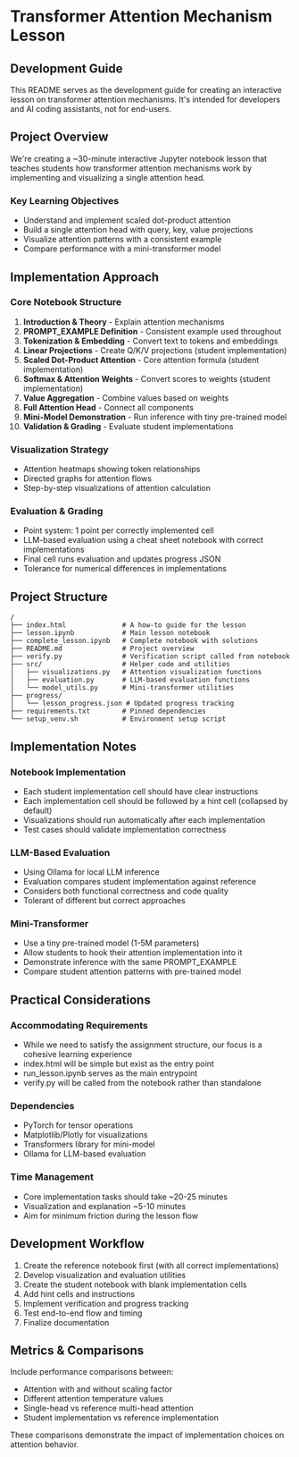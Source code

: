 # Transformer Attention Mechanism Lesson
## Development Guide

This README serves as the development guide for creating an interactive lesson on transformer attention mechanisms. It's intended for developers and AI coding assistants, not for end-users.

## Project Overview

We're creating a ~30-minute interactive Jupyter notebook lesson that teaches students how transformer attention mechanisms work by implementing and visualizing a single attention head.

### Key Learning Objectives
- Understand and implement scaled dot-product attention
- Build a single attention head with query, key, value projections
- Visualize attention patterns with a consistent example
- Compare performance with a mini-transformer model

## Implementation Approach

### Core Notebook Structure
1. **Introduction & Theory** - Explain attention mechanisms
2. **PROMPT_EXAMPLE Definition** - Consistent example used throughout
3. **Tokenization & Embedding** - Convert text to tokens and embeddings
4. **Linear Projections** - Create Q/K/V projections (student implementation)
5. **Scaled Dot-Product Attention** - Core attention formula (student implementation)
6. **Softmax & Attention Weights** - Convert scores to weights (student implementation)
7. **Value Aggregation** - Combine values based on weights
8. **Full Attention Head** - Connect all components
9. **Mini-Model Demonstration** - Run inference with tiny pre-trained model
10. **Validation & Grading** - Evaluate student implementations

### Visualization Strategy
- Attention heatmaps showing token relationships
- Directed graphs for attention flows
- Step-by-step visualizations of attention calculation

### Evaluation & Grading
- Point system: 1 point per correctly implemented cell
- LLM-based evaluation using a cheat sheet notebook with correct implementations
- Final cell runs evaluation and updates progress JSON
- Tolerance for numerical differences in implementations

## Project Structure

```
/
├── index.html              # A how-to guide for the lesson
├── lesson.ipynb            # Main lesson notebook
├── complete_lesson.ipynb   # Complete notebook with solutions
├── README.md               # Project overview
├── verify.py               # Verification script called from notebook
├── src/                    # Helper code and utilities
│   ├── visualizations.py   # Attention visualization functions
│   ├── evaluation.py       # LLM-based evaluation functions
│   └── model_utils.py      # Mini-transformer utilities
├── progress/
│   └── lesson_progress.json # Updated progress tracking
├── requirements.txt        # Pinned dependencies
└── setup_venv.sh           # Environment setup script
```

## Implementation Notes

### Notebook Implementation
- Each student implementation cell should have clear instructions
- Each implementation cell should be followed by a hint cell (collapsed by default)
- Visualizations should run automatically after each implementation
- Test cases should validate implementation correctness

### LLM-Based Evaluation
- Using Ollama for local LLM inference
- Evaluation compares student implementation against reference
- Considers both functional correctness and code quality
- Tolerant of different but correct approaches

### Mini-Transformer
- Use a tiny pre-trained model (1-5M parameters)
- Allow students to hook their attention implementation into it
- Demonstrate inference with the same PROMPT_EXAMPLE
- Compare student attention patterns with pre-trained model

## Practical Considerations

### Accommodating Requirements
- While we need to satisfy the assignment structure, our focus is a cohesive learning experience
- index.html will be simple but exist as the entry point
- run_lesson.ipynb serves as the main entrypoint
- verify.py will be called from the notebook rather than standalone

### Dependencies
- PyTorch for tensor operations
- Matplotlib/Plotly for visualizations
- Transformers library for mini-model
- Ollama for LLM-based evaluation

### Time Management
- Core implementation tasks should take ~20-25 minutes
- Visualization and explanation ~5-10 minutes
- Aim for minimum friction during the lesson flow

## Development Workflow
1. Create the reference notebook first (with all correct implementations)
2. Develop visualization and evaluation utilities
3. Create the student notebook with blank implementation cells
4. Add hint cells and instructions
5. Implement verification and progress tracking
6. Test end-to-end flow and timing
7. Finalize documentation

## Metrics & Comparisons
Include performance comparisons between:
- Attention with and without scaling factor
- Different attention temperature values
- Single-head vs reference multi-head attention
- Student implementation vs reference implementation

These comparisons demonstrate the impact of implementation choices on attention behavior.